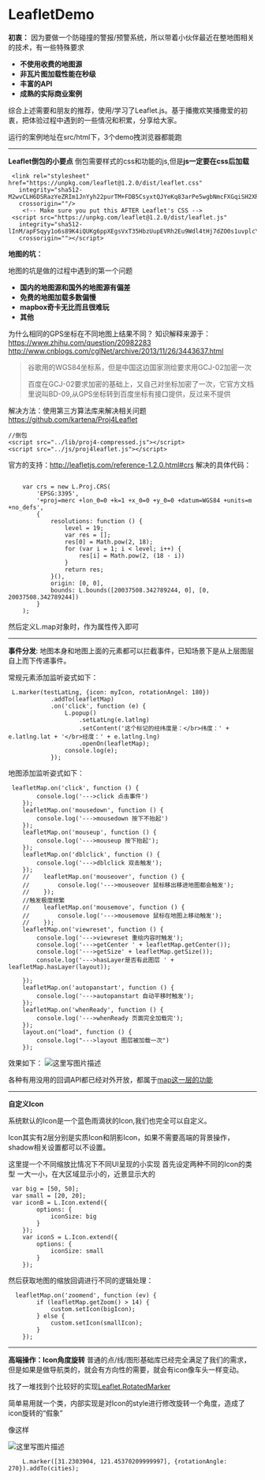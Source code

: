 # LeafletDemo

**初衷：**
因为要做一个防碰撞的警报/预警系统，所以带着小伙伴最近在整地图相关的技术，有一些特殊要求

- **不使用收费的地图源**
- **非瓦片图加载性能在秒级**
- **丰富的API**
- **成熟的实际商业案例**

综合上述需要和朋友的推荐，使用/学习了Leaflet.js。基于播撒欢笑播撒爱的初衷，把体验过程中遇到的一些情况和积累，分享给大家。

运行的案例地址在src/html下，3个demo拽浏览器都能跑

----------

**Leaflet倒包的小要点**
倒包需要样式的css和功能的js,但是**js一定要在css后加载**

```
 <link rel="stylesheet" href="https://unpkg.com/leaflet@1.2.0/dist/leaflet.css"
   integrity="sha512-M2wvCLH6DSRazYeZRIm1JnYyh22purTM+FDB5CsyxtQJYeKq83arPe5wgbNmcFXGqiSH2XR8dT/fJISVA1r/zQ=="
   crossorigin=""/>
    <!-- Make sure you put this AFTER Leaflet's CSS -->
 <script src="https://unpkg.com/leaflet@1.2.0/dist/leaflet.js"
   integrity="sha512-lInM/apFSqyy1o6s89K4iQUKg6ppXEgsVxT35HbzUupEVRh2Eu9Wdl4tHj7dZO0s1uvplcYGmt3498TtHq+log=="
   crossorigin=""></script>
```

**地图的坑：**

地图的坑是做的过程中遇到的第一个问题

- **国内的地图源和国外的地图源有偏差**
- **免费的地图加载多数偏慢**
- **mapbox奇卡无比而且很难玩**
- **其他**

为什么相同的GPS坐标在不同地图上结果不同？
知识解释来源于：
https://www.zhihu.com/question/20982283
http://www.cnblogs.com/cglNet/archive/2013/11/26/3443637.html

>  谷歌用的WGS84坐标系，但是中国这边国家测绘要求用GCJ-02加密一次
> 
>   百度在GCJ-02要求加密的基础上，又自己对坐标加密了一次，它官方文档里说叫BD-09,从GPS坐标转到百度坐标有接口提供，反过来不提供

解决方法：使用第三方算法库来解决相关问题
https://github.com/kartena/Proj4Leaflet
```
//倒包
<script src="../lib/proj4-compressed.js"></script>
<script src="../js/proj4leaflet.js"></script>
```
官方的支持：http://leafletjs.com/reference-1.2.0.html#crs
解决的具体代码：

```

    var crs = new L.Proj.CRS(
        'EPSG:3395',
        '+proj=merc +lon_0=0 +k=1 +x_0=0 +y_0=0 +datum=WGS84 +units=m +no_defs',
        {
            resolutions: function () {
                level = 19;
                var res = [];
                res[0] = Math.pow(2, 18);
                for (var i = 1; i < level; i++) {
                    res[i] = Math.pow(2, (18 - i))
                }
                return res;
            }(),
            origin: [0, 0],
            bounds: L.bounds([20037508.342789244, 0], [0, 20037508.342789244])
        }
    );
```
然后定义L.map对象时，作为属性传入即可


--------

**事件分发**:
地图本身和地图上面的元素都可以拦截事件，已知场景下是从上层图层自上而下传递事件。

常规元素添加监听姿式如下：

```
 L.marker(testLatLng, {icon: myIcon, rotationAngel: 180})
            .addTo(leafletMap)
            .on('click', function (e) {
                L.popup()
                    .setLatLng(e.latlng)
                    .setContent('这个标记的经纬度是：</br>纬度：' + e.latlng.lat + '</br>经度：' + e.latlng.lng)
                    .openOn(leafletMap);
                console.log(e);
            });
```

地图添加监听姿式如下：

```
 leafletMap.on('click', function () {
        console.log('--->click 点击事件')
    });
    leafletMap.on('mousedown', function () {
        console.log('--->mousedown 按下不抬起')
    });
    leafletMap.on('mouseup', function () {
        console.log('--->mouseup 按下抬起');
    });
    leafletMap.on('dblclick', function () {
        console.log('--->dblclick 双击触发');
    });
    //    leafletMap.on('mouseover', function () {
    //        console.log('--->mouseover 鼠标移出移进地图都会触发');
    //    });
    //触发极度频繁
    //    leafletMap.on('mousemove', function () {
    //        console.log('--->mousemove 鼠标在地图上移动触发');
    //    });
    leafletMap.on('viewreset', function () {
        console.log('--->viewreset 重绘内容时触发');
        console.log('--->getCenter ' + leafletMap.getCenter());
        console.log('--->getSize' + leafletMap.getSize());
        console.log('--->hasLayer是否有此图层 ' + leafletMap.hasLayer(layout));

    });
    leafletMap.on('autopanstart', function () {
        console.log('--->autopanstart 自动平移时触发');
    });
    leafletMap.on('whenReady', function () {
        console.log('--->whenReady 页面完全加载完');
    });
    layout.on("load", function () {
        console.log("--->layout 图层被加载一次")
    });
```

效果如下：
![这里写图片描述](http://img.blog.csdn.net/20171201130738495?watermark/2/text/aHR0cDovL2Jsb2cuY3Nkbi5uZXQvZGR3aGFuMDEyMw==/font/5a6L5L2T/fontsize/400/fill/I0JBQkFCMA==/dissolve/70/gravity/SouthEast)

各种有用没用的回调API都已经对外开放，都属于[map这一层的功能](http://leafletjs.com/reference-1.2.0.html#map)

-------

**自定义Icon**

系统默认的Icon是一个蓝色雨滴状的Icon,我们也完全可以自定义。

Icon其实有2层分别是实质Icon和阴影Icon，如果不需要高端的背景操作，shadow相关设置都可以不设置。

这里提一个不同缩放比情况下不同UI呈现的小实现
首先设定两种不同的Icon的类型
一大一小，在大区域显示小的，近景显示大的
```
 var big = [50, 50];
 var small = [20, 20];
 var iconB = L.Icon.extend({
        options: {
            iconSize: big
        }
    });
    var iconS = L.Icon.extend({
        options: {
            iconSize: small
        }
    });
```
然后获取地图的缩放回调进行不同的逻辑处理：

```
  leafletMap.on('zoomend', function (ev) {
        if (leafletMap.getZoom() > 14) {
            custom.setIcon(bigIcon);
        } else {
            custom.setIcon(smallIcon);
        }
    });
```

-------

**高端操作：Icon角度旋转**
普通的点/线/图形基础库已经完全满足了我们的需求，但是如果是做导航类的，就会有方向性的需要，就会有icon像车头一样变动。

找了一堆找到个比较好的实现[Leaflet.RotatedMarker](https://github.com/bbecquet/Leaflet.RotatedMarker)

简单易用就一个类，内部实现是对Icon的style进行修改旋转一个角度，造成了icon旋转的“假象”

像这样

![这里写图片描述](http://img.blog.csdn.net/20171201142708343?watermark/2/text/aHR0cDovL2Jsb2cuY3Nkbi5uZXQvZGR3aGFuMDEyMw==/font/5a6L5L2T/fontsize/400/fill/I0JBQkFCMA==/dissolve/70/gravity/SouthEast)

```
    L.marker([31.2303904, 121.45370209999997], {rotationAngle: 270}).addTo(cities);
```
